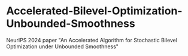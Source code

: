 # Accelerated-Bilevel-Optimization-Unbounded-Smoothness
NeurIPS 2024 paper "An Accelerated Algorithm for Stochastic Bilevel Optimization under Unbounded Smoothness"
